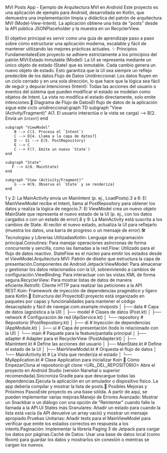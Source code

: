 MVI Posts App - Ejemplo de Arquitectura MVI en Android
Este proyecto es una aplicación de ejemplo para Android, desarrollada en Kotlin, que demuestra una implementación limpia y didáctica del patrón de arquitectura MVI (Model-View-Intent). La aplicación obtiene una lista de "posts" desde la API pública JSONPlaceholder y la muestra en un RecyclerView.

El objetivo principal es servir como una guía de aprendizaje paso a paso sobre cómo estructurar una aplicación moderna, escalable y fácil de mantener utilizando las mejores prácticas actuales.
✨ Principios FundamentalesEste proyecto se adhiere estrictamente a los principios del patrón MVI:Estado Inmutable (Model): La UI se representa mediante un único objeto de estado (State) que es inmutable. Cada cambio genera un nuevo objeto de estado. Esto garantiza que la UI sea siempre un reflejo predecible de los datos.Flujo de Datos Unidireccional: Los datos fluyen en un ciclo cerrado y en una sola dirección, lo que hace que la lógica sea fácil de seguir y depurar.Intenciones (Intent): Todas las acciones del usuario o eventos del sistema que pueden modificar el estado se modelan como objetos de Intent. La vista no modifica el estado directamente, solo emite intenciones.🔄 Diagrama de Flujo de DatosEl flujo de datos de la aplicación sigue este ciclo unidireccional:graph TD
    subgraph "View (Activity/Fragment)"
        A(1. El usuario interactúa o la vista se carga) --> B(2. Envía un `Intent`)
    end

    subgraph "ViewModel"
        B --> C(3. Procesa el `Intent`)
        C --> D{4. Llama a la capa de datos?}
        D -- Sí --> E(5. PostRepository)
        E --> C
        C --> F(7. Emite un nuevo `State`)
    end

    subgraph "State"
       F --> G(8. MainState)
    end

    subgraph "View (Activity/Fragment)"
        G --> H(9. Observa el `State` y se renderiza)
    end
1 y 2: La MainActivity envía un MainIntent (p. ej., LoadPosts).3 a 6: El MainViewModel recibe el Intent, llama al PostRepository para obtener los datos y realiza la lógica de negocio.7: El ViewModel crea un nuevo objeto MainState que representa el nuevo estado de la UI (p. ej., con los datos cargados o con un estado de error).8 y 9: La MainActivity está suscrita a los cambios de State. Al recibir el nuevo estado, actualiza la UI para reflejarlo (muestra los datos, una barra de progreso o un mensaje de error).🛠️ Tecnologías y Librerías UtilizadasKotlin: Lenguaje de programación principal.Coroutines: Para manejar operaciones asíncronas de forma concurrente y sencilla, como las llamadas a la red.Flow: Utilizado para el flujo de datos reactivo. StateFlow es el núcleo para emitir los estados desde el ViewModel.Arquitectura MVI: Patrón de diseño que estructura la capa de presentación.Componentes de Android Jetpack:ViewModel: Para almacenar y gestionar los datos relacionados con la UI, sobreviviendo a cambios de configuración.ViewBinding: Para interactuar con las vistas XML de forma segura.RecyclerView: Para mostrar listas de datos de manera eficiente.Retrofit: Cliente HTTP para realizar las peticiones a la API REST.Koin: Framework de inyección de dependencias pragmático y ligero para Kotlin.📁 Estructura del ProyectoEl proyecto está organizado en paquetes por capas y funcionalidades para mantener el código desacoplado y fácil de navegar.com.example.mviposts
│
├── data                # Capa de datos (agnóstica a la UI)
│   ├── model           # Clases de datos (Post.kt)
│   ├── network         # Configuración de red (ApiService.kt)
│   └── repository      # Repositorio (PostRepository.kt)
│
├── di                  # Inyección de dependencias (AppModule.kt)
│
├── ui                  # Capa de presentación (todo lo relacionado con la UI)
│   └── main            # Paquete para la feature/pantalla principal
│       ├── adapter     # Adapter para el RecyclerView (PostAdapter.kt)
│       ├── MainIntent.kt # Define las acciones del usuario
│       ├── MainState.kt  # Define el estado de la UI
│       ├── MainViewModel.kt # Orquesta el flujo de datos
│       └── MainActivity.kt  # La Vista que renderiza el estado
│
└── MyApplication.kt    # Clase Application para inicializar Koin
🚀 Cómo EmpezarClona el repositorio:git clone <URL_DEL_REPOSITORIO>
Abre el proyecto en Android Studio (versión Narwhal o superior recomendada).Sincroniza Gradle para que descargue todas las dependencias.Ejecuta la aplicación en un emulador o dispositivo físico. La app debería compilar y mostrar la lista de posts.🔮 Posibles Mejoras y Próximos PasosEste proyecto es una base sólida. A partir de aquí, se pueden implementar varias mejoras:Manejo de Errores Avanzado: Mostrar un Snackbar o un diálogo con una opción de "Reintentar" cuando falle la llamada a la API.UI States más Granulares: Añadir un estado para cuando la lista está vacía (la API devuelve un array vacío) y mostrar un mensaje apropiado.Pruebas Unitarias: Añadir tests para el MainViewModel para verificar que emite los estados correctos en respuesta a los intents.Paginación: Implementar la librería Paging 3 de Jetpack para cargar los datos por páginas.Caché de Datos: Usar una base de datos local (como Room) para guardar los datos y mostrarlos sin conexión o mientras se cargan los nuevos.
